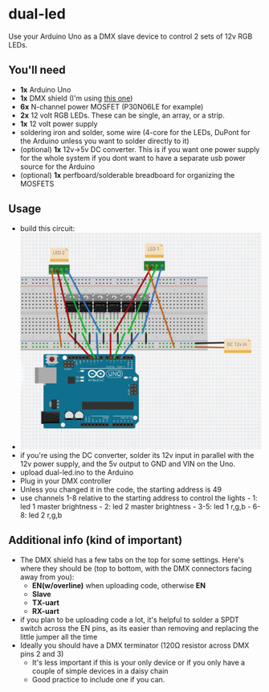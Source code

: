 # dual-led
Use your Arduino Uno as a DMX slave device to control 2 sets of 12v RGB LEDs.

## You'll need
- **1x** Arduino Uno
- **1x** DMX shield (I'm using [this one](https://www.amazon.com/Arduino-Populated-NEUTRIK-Connectors-Transponder/dp/B0974KJ2YW/))
- **6x** N-channel power MOSFET (P30N06LE for example)
- **2x** 12 volt RGB LEDs. These can be single, an array, or a strip.
- **1x** 12 volt power supply
- soldering iron and solder, some wire (4-core for the LEDs, DuPont for the Arduino unless you want to solder directly to it)
- (optional) **1x** 12v->5v DC converter. This is if you want one power supply for the whole system if you dont want to have a separate usb power source for the Arduino
- (optional) **1x** perfboard/solderable breadboard for organizing the MOSFETS

## Usage
- build this circuit:
- ![schematic](../images/dual-led-schematic.png)
- if you're using the DC converter, solder its 12v input in parallel with the 12v power supply, and the 5v output to GND and VIN on the Uno.
- upload dual-led.ino to the Arduino
- Plug in your DMX controller
- Unless you changed it in the code, the starting address is 49
- use channels 1-8 relative to the starting address to control the lights
      - 1: led 1 master brightness
      - 2: led 2 master brightness
      - 3-5: led 1 r,g,b
      - 6-8: led 2 r,g,b

## Additional info (kind of important)
- The DMX shield has a few tabs on the top for some settings. Here's where they should be (top to bottom, with the DMX connectors facing away from you):
    - **EN(w/overline)** when uploading code, otherwise **EN**
    - **Slave**
    - **TX-uart**
    - **RX-uart**
- if you plan to be uploading code a lot, it's helpful to solder a SPDT switch across the EN pins, as its easier than removing and replacing the little jumper all the time
- Ideally you should have a DMX terminator (120&Omega; resistor across DMX pins 2 and 3)
    - It's less important if this is your only device or if you only have a couple of simple devices in a daisy chain
    - Good practice to include one if you can.

